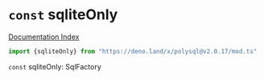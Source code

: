 # `const` sqliteOnly

[Documentation Index](../README.md)

```ts
import {sqliteOnly} from "https://deno.land/x/polysql@v2.0.17/mod.ts"
```

`const` sqliteOnly: SqlFactory

